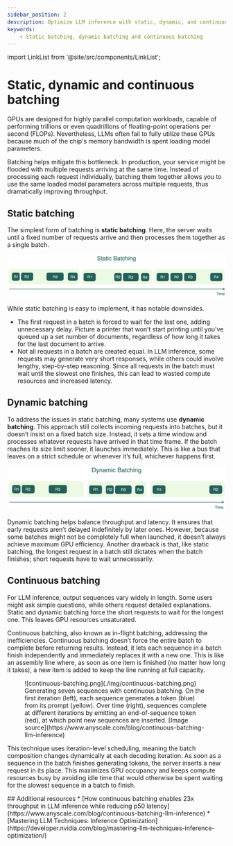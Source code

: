```yaml
---
sidebar_position: 2
description: Optimize LLM inference with static, dynamic, and continuous batching for better GPU utilization.
keywords:
    - Static batching, dynamic batching and continuous batching
---
```


import LinkList from '@site/src/components/LinkList';

# Static, dynamic and continuous batching

GPUs are designed for highly parallel computation workloads, capable of performing trillions or even quadrillions of floating-point operations per second (FLOPs). Nevertheless, LLMs often fail to fully utilize these GPUs because much of the chip's memory bandwidth is spent loading model parameters.

Batching helps mitigate this bottleneck. In production, your service might be flooded with multiple requests arriving at the same time. Instead of processing each request individually, batching them together allows you to use the same loaded model parameters across multiple requests, thus dramatically improving throughput.

## Static batching

The simplest form of batching is **static batching**. Here, the server waits until a fixed number of requests arrive and then processes them together as a single batch.

![static-batching.png](./img/static-batching.png)

While static batching is easy to implement, it has notable downsides. 

- The first request in a batch is forced to wait for the last one, adding unnecessary delay. Picture a printer that won’t start printing until you’ve queued up a set number of documents, regardless of how long it takes for the last document to arrive.
- Not all requests in a batch are created equal. In LLM inference, some requests may generate very short responses, while others could involve lengthy, step-by-step reasoning. Since all requests in the batch must wait until the slowest one finishes, this can lead to wasted compute resources and increased latency.

## Dynamic batching

To address the issues in static batching, many systems use **dynamic batching**. This approach still collects incoming requests into batches, but it doesn’t insist on a fixed batch size. Instead, it sets a time window and processes whatever requests have arrived in that time frame. If the batch reaches its size limit sooner, it launches immediately. This is like a bus that leaves on a strict schedule or whenever it’s full, whichever happens first.

![dynamic-batching.png](./img/dynamic-batching.png)

Dynamic batching helps balance throughput and latency. It ensures that early requests aren’t delayed indefinitely by later ones. However, because some batches might not be completely full when launched, it doesn’t always achieve maximum GPU efficiency. Another drawback is that, like static batching, the longest request in a batch still dictates when the batch finishes; short requests have to wait unnecessarily.

## Continuous batching

For LLM inference, output sequences vary widely in length. Some users might ask simple questions, while others request detailed explanations. Static and dynamic batching force the short requests to wait for the longest one. This leaves GPU resources unsaturated.

Continuous batching, also known as in-flight batching, addressing the inefficiencies. Continuous batching doesn’t force the entire batch to complete before returning results. Instead, it lets each sequence in a batch finish independently and immediately replaces it with a new one. This is like an assembly line where, as soon as one item is finished (no matter how long it takes), a new item is added to keep the line running at full capacity.

<figure>
![continuous-batching.png](./img/continuous-batching.png)
<figcaption>Generating seven sequences with continuous batching. On the first iteration (left), each sequence generates a token (blue) from its prompt (yellow). Over time (right), sequences complete at different iterations by emitting an end-of-sequence token (red), at which point new sequences are inserted. [Image source](https://www.anyscale.com/blog/continuous-batching-llm-inference)</figcaption>
</figure>

This technique uses iteration-level scheduling, meaning the batch composition changes dynamically at each decoding iteration. As soon as a sequence in the batch finishes generating tokens, the server inserts a new request in its place. This maximizes GPU occupancy and keeps compute resources busy by avoiding idle time that would otherwise be spent waiting for the slowest sequence in a batch to finish.

<LinkList>
  ## Additional resources
  * [How continuous batching enables 23x throughput in LLM inference while reducing p50 latency](https://www.anyscale.com/blog/continuous-batching-llm-inference)
  * [Mastering LLM Techniques: Inference Optimization](https://developer.nvidia.com/blog/mastering-llm-techniques-inference-optimization/)
</LinkList>